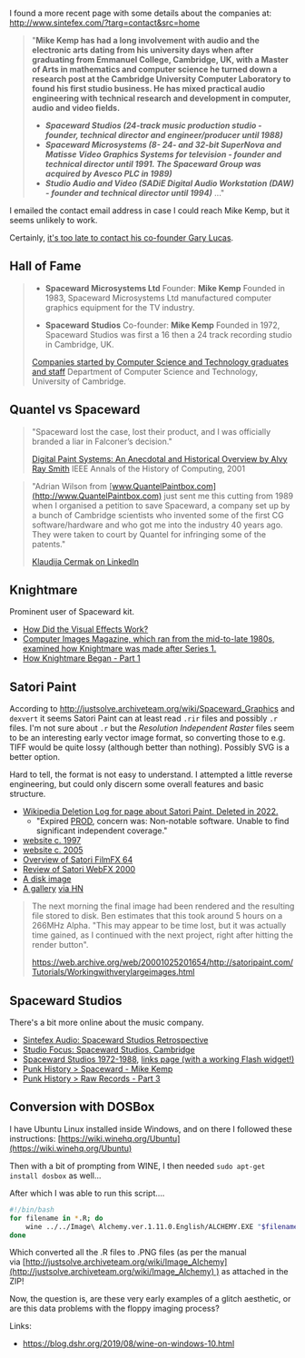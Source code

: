 I found a more recent page with some details about the companies at: http://www.sintefex.com/?targ=contact&src=home

> "**Mike Kemp has had a long involvement with audio and the electronic arts dating from his university days when after graduating from Emmanuel College, Cambridge, UK, with a Master of Arts in mathematics and computer science he turned down a research post at the Cambridge University Computer Laboratory to found his first studio business. He has mixed practical audio engineering with technical research and development in computer, audio and video fields.**
>
> - **_Spaceward Studios (24-track music production studio - founder, technical director and engineer/producer until 1988)_**
> - **_Spaceward Microsystems (8- 24- and 32-bit SuperNova and Matisse Video Graphics Systems for television - founder and technical director until 1991. The Spaceward Group was acquired by Avesco PLC in 1989)_**
> - **_Studio Audio and Video (SADiE Digital Audio Workstation (DAW) - founder and technical director until 1994)_**
> ..."

I emailed the contact email address in case I could reach Mike Kemp, but it seems unlikely to work.

Certainly, [it's too late to contact his co-founder Gary Lucas](https://x.com/morriswindsor/status/1015260568280846338?lang=en).
## Hall of Fame

> - **Spaceward Microsystems Ltd** Founder: **Mike Kemp**
> Founded in 1983, Spaceward Microsystems Ltd manufactured computer graphics equipment for the TV industry.
>   
> - **Spaceward Studios** Co-founder: **Mike Kemp**
> Founded in 1972, Spaceward Studios was first a 16 then a 24 track recording studio in Cambridge, UK.
> 
> [Companies started by Computer Science and Technology graduates and staff](https://www.cst.cam.ac.uk/ring/halloffame)
> Department of Computer Science and Technology, University of Cambridge.

## Quantel vs Spaceward

> "Spaceward lost the case, lost their product, and I was officially branded a liar in Falconer’s decision." 
> 
> [Digital Paint Systems: An Anecdotal and Historical Overview by Alvy Ray Smith](https://ohiostate.pressbooks.pub/app/uploads/sites/45/2017/09/paint.pdf) 
> IEEE Annals of the History of Computing, 2001

> "Adrian Wilson from [www.QuantelPaintbox.com](http://www.QuantelPaintbox.com) just sent me this cutting from 1989 when I organised a petition to save Spaceward, a company set up by a bunch of Cambridge scientists who invented some of the first CG software/hardware and who got me into the industry 40 years ago. They were taken to court by Quantel for infringing some of the patents."
> 
> [Klaudija Cermak on LinkedIn](https://www.linkedin.com/posts/klaudijacermak_vfx-cg-compositing-activity-7152277097237925888-OuJC/)

## Knightmare

Prominent user of Spaceward kit.

- [How Did the Visual Effects Work?](https://www.knightmare.com/backstage/knightmare-made/how-effects-work.html)
- [Computer Images Magazine, which ran from the mid-to-late 1980s, examined how Knightmare was made after Series 1.](https://www.knightmare.com/fanzone/coverage/print/knightmare-1987.html)
- [How Knightmare Began - Part 1](https://www.knightmare.com/backstage/history/part-1.html)
## Satori Paint

According to http://justsolve.archiveteam.org/wiki/Spaceward_Graphics and `dexvert` it seems Satori Paint can at least read `.rir` files and possibly `.r` files. I'm not sure about `.r` but the _Resolution Independent Raster_ files seem to be an interesting early vector image format, so converting those to e.g. TIFF would be quite lossy (although better than nothing). Possibly SVG is a better option. 

Hard to tell, the format is not easy to understand. I attempted a little reverse engineering, but could only discern some overall features and basic structure.

- [Wikipedia Deletion Log for page about Satori Paint. Deleted in 2022.](https://en.wikipedia.org/wiki/Special:Log?type=delete&user=&page=Satori_Paint&wpdate=&tagfilter=&subtype=&wpFormIdentifier=logeventslist)
	- "Expired [PROD](https://en.wikipedia.org/wiki/Wikipedia:PROD "Wikipedia:PROD"), concern was: Non-notable software. Unable to find significant independent coverage."
- [website c. 1997](https://web.archive.org/web/19970408112310/http://satoripaint.com/)
- [website c. 2005](https://web.archive.org/web/20050207030039/http://satoripaint.com/)
- [Overview of Satori FilmFX 64](https://web.archive.org/web/20011028084009fw_/http://www.pawprint.demon.co.uk/html/body_satori_thoughts.html)
- [Review of Satori WebFX 2000](https://www.irt.org/software/sw020/)
- [A disk image](http://www.win3x.org/win3board/viewtopic.php?t=27398&view=min)
- [A gallery](https://web.archive.org/web/20070813084252/http://www.animation-backgrounds.com/soft/software1.html) [via HN](https://news.ycombinator.com/item?id=36207379)


> The next morning the final image had been rendered and the resulting file stored to disk. Ben estimates that this took around 5 hours on a 266MHz Alpha. "This may appear to be time lost, but it was actually time gained, as I continued with the next project, right after hitting the render button". 
>
> https://web.archive.org/web/20001025201654/http://satoripaint.com/Tutorials/Workingwithverylargeimages.html


## Spaceward Studios

There's a bit more online about the music company.

- [Sintefex Audio: Spaceward Studios Retrospective](http://www.sintefex.com/?targ=spst81&src=links)
- [Studio Focus: Spaceward Studios, Cambridge](https://www.muzines.co.uk/articles/studio-focus/2782)
- [Spaceward Studios 1972-1988](https://web.archive.org/web/20130114003814/http://www.spacewardstudios.ukf.net/), [links page (with a working Flash widget!)](https://web.archive.org/web/20120125020826/http://www.spacewardstudios.ukf.net/links.htm)
- [Punk History > Spaceward - Mike Kemp](https://www.punk77.co.uk/punkhistory/spaceward.htm)
- [Punk History > Raw Records - Part 3](https://www.punk77.co.uk/raw/raw_records_history_part3.htm)


## Conversion with DOSBox

I have Ubuntu Linux installed inside Windows, and on there I followed these instructions: [https://wiki.winehq.org/Ubuntu](https://wiki.winehq.org/Ubuntu)

Then with a bit of prompting from WINE, I then needed `sudo apt-get install dosbox` as well...

After which I was able to run this script....

```bash
#!/bin/bash
for filename in *.R; do
    wine ../../Image\ Alchemy.ver.1.11.0.English/ALCHEMY.EXE "$filename" ---n
done
```

Which converted all the .R files to .PNG files (as per the manual via [http://justsolve.archiveteam.org/wiki/Image_Alchemy](http://justsolve.archiveteam.org/wiki/Image_Alchemy) ) as attached in the ZIP!

Now, the question is, are these very early examples of a glitch aesthetic, or are this data problems with the floppy imaging process?

Links:

 - https://blog.dshr.org/2019/08/wine-on-windows-10.html